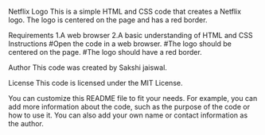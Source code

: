 Netflix Logo
This is a simple HTML and CSS code that creates a Netflix logo. The logo is centered on the page and has a red border.

Requirements
1.A web browser
2.A basic understanding of HTML and CSS
Instructions
#Open the code in a web browser.
#The logo should be centered on the page.
#The logo should have a red border.

Author
This code was created by Sakshi jaiswal.

License
This code is licensed under the MIT License.

You can customize this README file to fit your needs. For example, you can add more information about the code, such as the purpose of the code or how to use it. You can also add your own name or contact information as the author.
